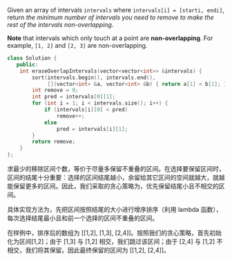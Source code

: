 Given an array of intervals `intervals` where `intervals[i] = [starti, endi]`, return *the minimum number of intervals you need to remove to make the rest of the intervals non-overlapping*.

**Note** that intervals which only touch at a point are **non-overlapping**. For example, `[1, 2]` and `[2, 3]` are non-overlapping.

```cpp
class Solution {
   public:
    int eraseOverlapIntervals(vector<vector<int>> &intervals) {
        sort(intervals.begin(), intervals.end(),
             [](vector<int> &a, vector<int> &b) { return a[1] < b[1]; });
        int remove = 0;
        int pred = intervals[0][1];
        for (int i = 1; i < intervals.size(); i++) {
            if (intervals[i][0] < pred)
                remove++;
            else
                pred = intervals[i][1];
        }
        return remove;
    }
};
```

求最少的移除区间个数，等价于尽量多保留不重叠的区间。在选择要保留区间时，区间的结尾十分重要：选择的区间结尾越小，余留给其它区间的空间就越大，就越能保留更多的区间。因此，我们采取的贪心策略为，优先保留结尾小且不相交的区间。

具体实现方法为，先把区间按照结尾的大小进行增序排序（利用 lambda 函数），每次选择结尾最小且和前一个选择的区间不重叠的区间。

在样例中，排序后的数组为 [[1,2], [1,3], [2,4]]。按照我们的贪心策略，首先初始化为区间[1,2]；由于 [1,3] 与 [1,2] 相交，我们跳过该区间；由于 [2,4] 与 [1,2] 不相交，我们将其保留。因此最终保留的区间为 [[1,2], [2,4]]。